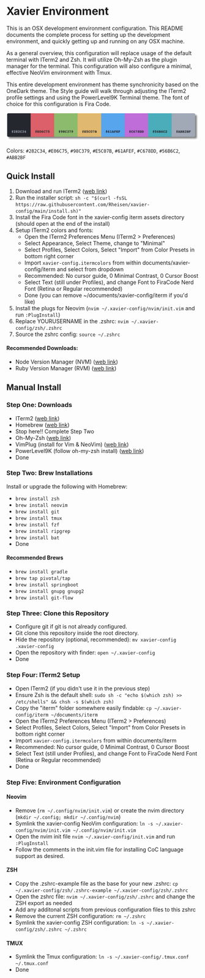 # Xavier Environment

This is an OSX development environment configuration. This README documents the complete process for setting up the development environment, and quickly getting up and running on any OSX machine.

As a general overview, this configuration will replace usage of the default terminal with ITerm2 and Zsh. It will utilize Oh-My-Zsh as the plugin manager for the terminal. This configuration will also configure a minimal, effective NeoVim environment with Tmux.

This entire development environment has theme synchronicity based on the OneDark theme. The Style guide will walk through adjusting the ITerm2 profile settings and using the PowerLevel9K Terminal theme. The font of choice for this configuration is Fira Code.

![Color Reference](https://raw.githubusercontent.com/Rheisen/xavier-config/master/images/color_reference.png)

Colors: `#282C34`, `#E06C75`, `#98C379`, `#E5C07B`, `#61AFEF`, `#C678DD`, `#56B6C2`, `#ABB2BF`

## Quick Install

1. Download and run ITerm2 ([web link](https://iterm2.com/downloads.html))
2. Run the installer script: `sh -c "$(curl -fsSL https://raw.githubusercontent.com/Rheisen/xavier-config/main/install.sh)"`
3. Install the Fira Code font in the xavier-config iterm assets directory (should open at the end of the install)
4. Setup ITerm2 colors and fonts:
    - Open the ITerm2 Preferences Menu (ITerm2 > Preferences)
    - Select Appearance, Select Theme, change to "Minimal"
    - Select Profiles, Select Colors, Select "Import" from Color Presets in bottom right corner
    - Import `xavier-config.itermcolors` from within documents/xavier-config/iterm and select from dropdown
    - Recommended: No cursor guide, 0 Minimal Contrast, 0 Cursor Boost
    - Select Text (still under Profiles), and change Font to FiraCode Nerd Font (Retina or Regular recommended)
    - Done (you can remove ~/documents/xavier-config/iterm if you'd like)
5. Install the plugs for Neovim (`nvim ~/.xavier-config/nvim/init.vim` and run `:PlugInstall`)
6. Replace YOURUSERNAME in the .zshrc: `nvim ~/.xavier-config/zsh/.zshrc`
7. Source the zshrc config: `source ~/.zshrc`

#### Recommended Downloads:

- Node Version Manager (NVM) ([web link](https://github.com/nvm-sh/nvm))
- Ruby Version Manager (RVM) ([web link](https://rvm.io/))

## Manual Install

### Step One: Downloads

- ITerm2 ([web link](https://iterm2.com/downloads.html))
- Homebrew ([web link](https://brew.sh/))
- Stop here!! Complete Step Two
- Oh-My-Zsh ([web link](https://github.com/ohmyzsh/ohmyzsh))
- VimPlug (install for Vim & NeoVim) ([web link](https://github.com/junegunn/vim-plug))
- PowerLevel9K (follow oh-my-zsh install) ([web link](https://github.com/Powerlevel9k/powerlevel9k/wiki/Install-Instructions#option-2-install-for-oh-my-zsh))
- Done

### Step Two: Brew Installations

Install or upgrade the following with Homebrew:

- `brew install zsh`
- `brew install neovim`
- `brew install git`
- `brew install tmux`
- `brew install fzf`
- `brew install ripgrep`
- `brew install bat`
- Done

#### Recommended Brews
- `brew install gradle`
- `brew tap pivotal/tap`
- `brew install springboot`
- `brew install gnupg gnupg2`
- `brew install git-flow`

### Step Three: Clone this Repository

- Configure git if git is not already configured.
- Git clone this repository inside the root directory.
- Hide the repository (optional, recommended): `mv xavier-config .xavier-config`
- Open the repository with finder: `open ~/.xavier-config`
- Done

### Step Four: ITerm2 Setup

- Open ITerm2 (if you didn't use it in the previous step)
- Ensure Zsh is the default shell: `sudo sh -c "echo $(which zsh) >> /etc/shells" && chsh -s $(which zsh)`
- Copy the "iterm" folder somewhere easily findable: `cp ~/.xavier-config/iterm ~/documents/iterm`
- Open the ITerm2 Preferences Menu (ITerm2 > Preferences)
- Select Profiles, Select Colors, Select "Import" from Color Presets in bottom right corner
- Import `xavier-config.itermcolors` from within documents/iterm
- Recommended: No cursor guide, 0 Minimal Contrast, 0 Cursor Boost
- Select Text (still under Profiles), and change Font to FiraCode Nerd Font (Retina or Regular recommended)
- Done

### Step Five: Environment Configuration

#### Neovim
- Remove (`rm ~/.config/nvim/init.vim`) or create the nvim directory (`mkdir ~/.config; mkdir ~/.config/nvim`)
- Symlink the xavier-config NeoVim configuration: `ln -s ~/.xavier-config/nvim/init.vim ~/.config/nvim/init.vim`
- Open the nvim init file `nvim ~/.xavier-config/init.vim` and run `:PlugInstall`
- Follow the comments in the init.vim file for installing CoC language support as desired.
#### ZSH
- Copy the .zshrc-example file as the base for your new .zshrc: `cp ~/.xavier-config/zsh/.zshrc-example ~/.xavier-config/zsh/.zshrc`
- Open the zshrc file: `nvim ~/.xavier-config/zsh/.zshrc` and change the ZSH export as needed
- Add any additonal scripts from previous configuration files to this zshrc
- Remove the current ZSH configuration: `rm ~/.zshrc`
- Symlink the xavier-config ZSH configuration: `ln -s ~/.xavier-config/zsh/.zshrc ~/.zshrc`
#### TMUX
- Symlink the Tmux configuration: `ln -s ~/.xavier-config/.tmux.conf ~/.tmux.conf`
- Done
